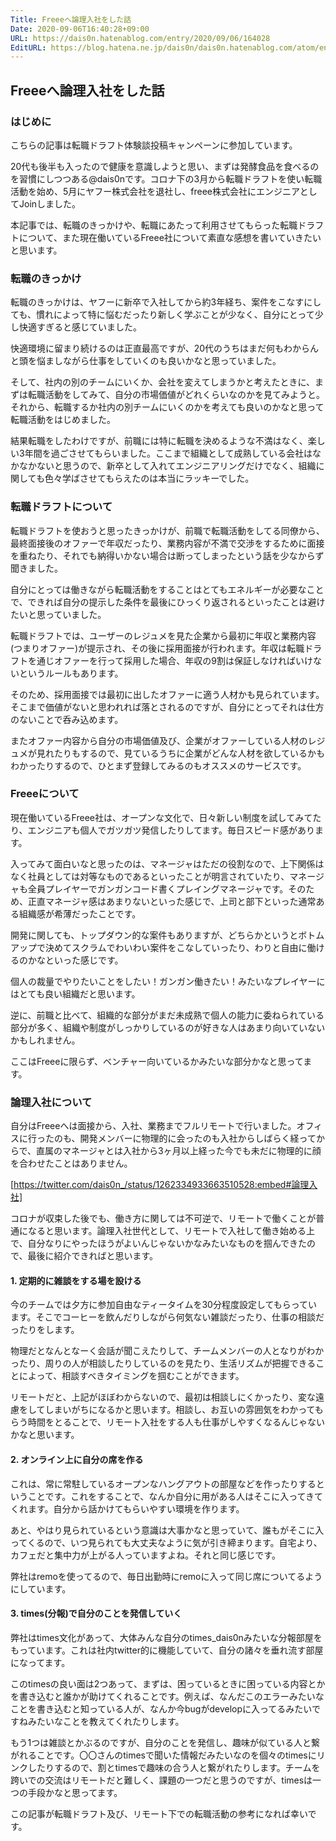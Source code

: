 ```yaml
---
Title: Freeeへ論理入社をした話
Date: 2020-09-06T16:40:28+09:00
URL: https://dais0n.hatenablog.com/entry/2020/09/06/164028
EditURL: https://blog.hatena.ne.jp/dais0n/dais0n.hatenablog.com/atom/entry/26006613624518741
---
```


## Freeeへ論理入社をした話

### はじめに

こちらの記事は転職ドラフト体験談投稿キャンペーンに参加しています。

20代も後半も入ったので健康を意識しようと思い、まずは発酵食品を食べるのを習慣にしつつある@dais0nです。コロナ下の3月から転職ドラフトを使い転職活動を始め、5月にヤフー株式会社を退社し、freee株式会社にエンジニアとしてJoinしました。

本記事では、転職のきっかけや、転職にあたって利用させてもらった転職ドラフトについて、また現在働いているFreee社について素直な感想を書いていきたいと思います。

### 転職のきっかけ

転職のきっかけは、ヤフーに新卒で入社してから約3年経ち、案件をこなすにしても、慣れによって特に悩むだったり新しく学ぶことが少なく、自分にとって少し快適すぎると感じていました。

快適環境に留まり続けるのは正直最高ですが、20代のうちはまだ何もわからんと頭を悩ましながら仕事をしていくのも良いかなと思っていました。

そして、社内の別のチームにいくか、会社を変えてしまうかと考えたときに、まずは転職活動をしてみて、自分の市場価値がどれくらいなのかを見てみようと。それから、転職するか社内の別チームにいくのかを考えても良いのかなと思って転職活動をはじめました。

結果転職をしたわけですが、前職には特に転職を決めるような不満はなく、楽しい3年間を過ごさせてもらいました。ここまで組織として成熟している会社はなかなかないと思うので、新卒として入れてエンジニアリングだけでなく、組織に関しても色々学ばさせてもらえたのは本当にラッキーでした。

### 転職ドラフトについて

転職ドラフトを使おうと思ったきっかけが、前職で転職活動をしてる同僚から、最終面接後のオファーで年収だったり、業務内容が不満で交渉をするために面接を重ねたり、それでも納得いかない場合は断ってしまったという話を少なからず聞きました。

自分にとっては働きながら転職活動をすることはとてもエネルギーが必要なことで、できれば自分の提示した条件を最後にひっくり返されるといったことは避けたいと思っていました。

転職ドラフトでは、ユーザーのレジュメを見た企業から最初に年収と業務内容(つまりオファー)が提示され、その後に採用面接が行われます。年収は転職ドラフトを通じオファーを行って採用した場合、年収の9割は保証しなければいけないというルールもあります。

そのため、採用面接では最初に出したオファーに適う人材かも見られています。そこまで価値がないと思われれば落とされるのですが、自分にとってそれは仕方のないことで呑み込めます。

またオファー内容から自分の市場価値及び、企業がオファーしている人材のレジュメが見れたりもするので、見ているうちに企業がどんな人材を欲しているかもわかったりするので、ひとまず登録してみるのもオススメのサービスです。

### Freeeについて

現在働いているFreee社は、オープンな文化で、日々新しい制度を試してみてたり、エンジニアも個人でガツガツ発信したりしてます。毎日スピード感があります。

入ってみて面白いなと思ったのは、マネージャはただの役割なので、上下関係はなく社員としては対等なものであるといったことが明言されていたり、マネージャも全員プレイヤーでガンガンコード書くプレイングマネージャです。そのため、正直マネージャ感はあまりないといった感じで、上司と部下といった通常ある組織感が希薄だったことです。

開発に関しても、トップダウン的な案件もありますが、どちらかというとボトムアップで決めてスクラムでわいわい案件をこなしていったり、わりと自由に働けるのかなといった感じです。

個人の裁量でやりたいことをしたい！ガンガン働きたい！みたいなプレイヤーにはとても良い組織だと思います。

逆に、前職と比べて、組織的な部分がまだ未成熟で個人の能力に委ねられている部分が多く、組織や制度がしっかりしているのが好きな人はあまり向いていないかもしれません。

ここはFreeeに限らず、ベンチャー向いているかみたいな部分かなと思ってます。

### 論理入社について

自分はFreeeへは面接から、入社、業務までフルリモートで行いました。オフィスに行ったのも、開発メンバーに物理的に会ったのも入社からしばらく経ってからで、直属のマネージャとは入社から3ヶ月以上経った今でも未だに物理的に顔を合わせたことはありません。

[https://twitter.com/dais0n_/status/1262334933663510528:embed#論理入社]

コロナが収束した後でも、働き方に関しては不可逆で、リモートで働くことが普通になると思います。論理入社世代として、リモートで入社して働き始める上で、自分なりにやったほうがよいんじゃないかなみたいなものを掴んできたので、最後に紹介できればと思います。

#### 1. 定期的に雑談をする場を設ける

今のチームでは夕方に参加自由なティータイムを30分程度設定してもらっています。そこでコーヒーを飲んだりしながら何気ない雑談だったり、仕事の相談だったりをします。

物理だとなんとなーく会話が聞こえたりして、チームメンバーの人となりがわかったり、周りの人が相談したりしているのを見たり、生活リズムが把握できることによって、相談すべきタイミングを掴むことができます。

リモートだと、上記がほぼわからないので、最初は相談しにくかったり、変な遠慮をしてしまいがちになるかと思います。相談し、お互いの雰囲気をわかってもらう時間をとることで、リモート入社をする人も仕事がしやすくなるんじゃないかなと思います。

#### 2.  オンライン上に自分の席を作る

これは、常に常駐しているオープンなハングアウトの部屋などを作ったりするということです。これをすることで、なんか自分に用がある人はそこに入ってきてくれます。自分から話かけてもらいやすい環境を作ります。

あと、やはり見られているという意識は大事かなと思っていて、誰もがそこに入ってくるので、いつ見られても大丈夫なように気が引き締まります。自宅より、カフェだと集中力が上がる人っていますよね。それと同じ感じです。

弊社はremoを使ってるので、毎日出勤時にremoに入って同じ席についてるようにしています。

#### 3. times(分報)で自分のことを発信していく

弊社はtimes文化があって、大体みんな自分のtimes_dais0nみたいな分報部屋をもっています。これは社内twitter的に機能していて、自分の諸々を垂れ流す部屋になってます。

このtimesの良い面は2つあって、まずは、困っているときに困っている内容とかを書き込むと誰かが助けてくれることです。例えば、なんだこのエラーみたいなことを書き込むと知っている人が、なんか今bugがdevelopに入ってるみたいですねみたいなことを教えてくれたりします。

もう1つは雑談とかぶるのですが、自分のことを発信し、趣味が似ている人と繋がれることです。〇〇さんのtimesで聞いた情報だみたいなのを個々のtimesにリンクしたりするので、割とtimesで趣味の合う人と繋がれたりします。チームを跨いでの交流はリモートだと難しく、課題の一つだと思うのですが、timesは一つの手段かなと思ってます。

この記事が転職ドラフト及び、リモート下での転職活動の参考になれば幸いです。

